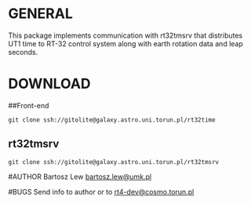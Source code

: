 # GENERAL

This package implements communication with rt32tmsrv that
distributes UT1 time to RT-32 control system along with
earth rotation data and leap seconds.


# DOWNLOAD 

##Front-end

`git clone ssh://gitolite@galaxy.astro.uni.torun.pl/rt32time`


## rt32tmsrv

`git clone ssh://gitolite@galaxy.astro.uni.torun.pl/rt32tmsrv`


#AUTHOR
Bartosz Lew [<bartosz.lew@umk.pl>](bartosz.lew@umk.pl)

#BUGS
Send info to author or to [rt4-dev@cosmo.torun.pl](rt4-dev@cosmo.torun.pl)
